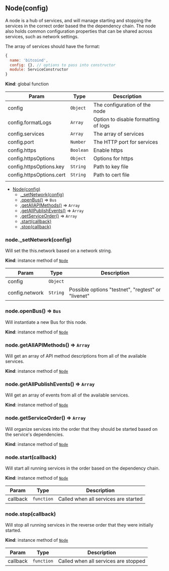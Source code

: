 <a name="Node"></a>
## Node(config)
A node is a hub of services, and will manage starting and stopping the services in
the correct order based the the dependency chain. The node also holds common configuration
properties that can be shared across services, such as network settings.

The array of services should have the format:
```js
{
  name: 'bitcoind',
  config: {}, // options to pass into constructor
  module: ServiceConstructor
}
```

**Kind**: global function  

| Param | Type | Description |
| --- | --- | --- |
| config | <code>Object</code> | The configuration of the node |
| config.formatLogs | <code>Array</code> | Option to disable formatting of logs |
| config.services | <code>Array</code> | The array of services |
| config.port | <code>Number</code> | The HTTP port for services |
| config.https | <code>Boolean</code> | Enable https |
| config.httpsOptions | <code>Object</code> | Options for https |
| config.httpsOptions.key | <code>String</code> | Path to key file |
| config.httpsOptions.cert | <code>String</code> | Path to cert file |
|  |  |  |


* [Node(config)](#Node)
  * [._setNetwork(config)](#Node+_setNetwork)
  * [.openBus()](#Node+openBus) ⇒ <code>Bus</code>
  * [.getAllAPIMethods()](#Node+getAllAPIMethods) ⇒ <code>Array</code>
  * [.getAllPublishEvents()](#Node+getAllPublishEvents) ⇒ <code>Array</code>
  * [.getServiceOrder()](#Node+getServiceOrder) ⇒ <code>Array</code>
  * [.start(callback)](#Node+start)
  * [.stop(callback)](#Node+stop)

<a name="Node+_setNetwork"></a>
### node._setNetwork(config)
Will set the this.network based on a network string.

**Kind**: instance method of <code>[Node](#Node)</code>  

| Param | Type | Description |
| --- | --- | --- |
| config | <code>Object</code> |  |
| config.network | <code>String</code> | Possible options "testnet", "regtest" or "livenet" |

<a name="Node+openBus"></a>
### node.openBus() ⇒ <code>Bus</code>
Will instantiate a new Bus for this node.

**Kind**: instance method of <code>[Node](#Node)</code>  
<a name="Node+getAllAPIMethods"></a>
### node.getAllAPIMethods() ⇒ <code>Array</code>
Will get an array of API method descriptions from all of the available services.

**Kind**: instance method of <code>[Node](#Node)</code>  
<a name="Node+getAllPublishEvents"></a>
### node.getAllPublishEvents() ⇒ <code>Array</code>
Will get an array of events from all of the available services.

**Kind**: instance method of <code>[Node](#Node)</code>  
<a name="Node+getServiceOrder"></a>
### node.getServiceOrder() ⇒ <code>Array</code>
Will organize services into the order that they should be started
based on the service's dependencies.

**Kind**: instance method of <code>[Node](#Node)</code>  
<a name="Node+start"></a>
### node.start(callback)
Will start all running services in the order based on the dependency chain.

**Kind**: instance method of <code>[Node](#Node)</code>  

| Param | Type | Description |
| --- | --- | --- |
| callback | <code>function</code> | Called when all services are started |

<a name="Node+stop"></a>
### node.stop(callback)
Will stop all running services in the reverse order that they
were initially started.

**Kind**: instance method of <code>[Node](#Node)</code>  

| Param | Type | Description |
| --- | --- | --- |
| callback | <code>function</code> | Called when all services are stopped |

